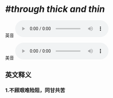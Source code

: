 # ***\#through thick and thin*** 
英音
<audio src="./media/through thick and thin1_AAC.aac" controls="controls"></audio>

美音
<audio src="./media/through thick and thin2_AAC.aac" controls="controls"></audio>



  

英文释义
---
### 1.**不顾艰难险阻，同甘共苦**  


